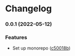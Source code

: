 # Changelog

### 0.0.1 (2022-05-12)


### Features

* Set up monorepo ([c50018b](https://github.com/mytram/gomono/commit/c50018b76060f59ec1a9b509a60a526453d0620c))
